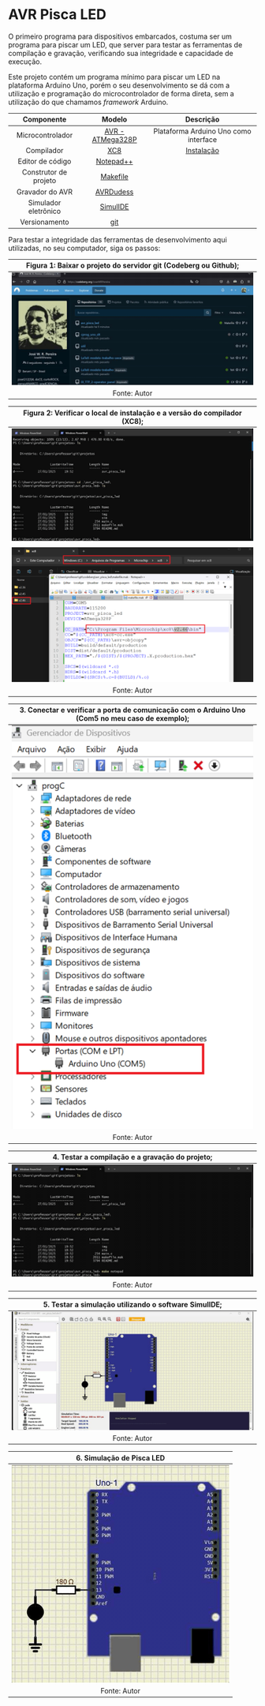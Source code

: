 # AVR Pisca LED


O primeiro programa para dispositivos embarcados, costuma ser um programa para piscar um LED, que server para testar as ferramentas de compilação e gravação, verificando sua integridade e capacidade de execução.

Este projeto contém um programa mínimo para piscar um LED na plataforma Arduino Uno, porém o seu desenvolvimento se dá com a utilização e programação do microcontrolador de forma direta, sem a utilização do que chamamos *framework* Arduino.

|      Componente       |                                                                Modelo                                                                |                                                                   Descrição                                                                   |
| :-------------------: | :----------------------------------------------------------------------------------------------------------------------------------: | :-------------------------------------------------------------------------------------------------------------------------------------------: |
|   Microcontrolador    | [AVR - ATMega328P](https://ww1.microchip.com/downloads/en/DeviceDoc/Atmel-7810-Automotive-Microcontrollers-ATmega328P_Datasheet.pdf) |                                                     Plataforma Arduino Uno como interface                                                     |
|      Compilador       |                        [XC8](https://www.microchip.com/en-us/tools-resources/develop/mplab-xc-compilers/xc8)                         |                         [Instalação](https://developerhelp.microchip.com/xwiki/bin/view/software-tools/xc8/install/)                          |
|   Editor de código    |                                        [Notepad++](https://notepad-plus-plus.org/downloads/)                                         |                                                                                                                                               |
| Construtor de projeto |                   [Makefile](https://stackoverflow.com/questions/32127524/how-to-install-and-use-make-in-windows)                    |                                                                                                                                               |
|    Gravador do AVR    |                                         [AVRDudess](https://github.com/ZakKemble/AVRDUDESS)                                          |                                                                                                                                               |
| Simulador eletrônico  |                                            [SimulIDE](https://simulide.com/p/downloads/)                                             |                                                                                                                                               |
|     Versionamento     |                                                 [git](https://git-scm.com/downloads)                                                 |                                                                                                                                               |


Para testar a integridade das ferramentas de desenvolvimento aqui utilizadas, no seu computador, siga os passos: 


| Figura 1: Baixar o projeto do servidor git (Codeberg ou Github); |
|:----------------------------------------------------------------:|
| ![gitClone](img/git_clone.gif)                                   |
| Fonte: Autor  										           |


| Figura 2: Verificar o local de instalação e a versão do compilador (XC8); |
|:-------------------------------------------------------------------------:|
| ![xc8Path](img/xc8_path.gif)                                              |
|                                                                           |
| ![xc8Path](img/xc8_path.png)                                              |
| Fonte: Autor  		        								            |


| 3. Conectar e verificar a porta de comunicação com o Arduino Uno (Com5 no meu caso de exemplo); |
|:-------------------------------------------------------------------------:|
| ![com5](img/com5arduino.png)                                                     |
| Fonte: Autor  		        								            |


| 4. Testar a compilação e a gravação do projeto;                           |
|:-------------------------------------------------------------------------:|
| ![compila_grava](img/compile_grava.gif) |
| Fonte: Autor  		        								            |



| 5. Testar a simulação utilizando o software SimulIDE; |
|:-----------------------------------------------------:|
| ![carregaFirmware](img/load_firmware.gif)             |
| Fonte: Autor  		        						|


| 6. Simulação de Pisca LED                             |
|:-----------------------------------------------------:|
| ![piscaLED](img/pisca_led.gif)                        |
| Fonte: Autor  		        						|


